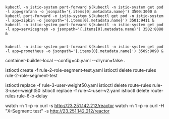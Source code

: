 




```
kubectl -n istio-system port-forward $(kubectl -n istio-system get pod -l app=grafana -o jsonpath='{.items[0].metadata.name}') 3500:3000 &
kubectl port-forward -n istio-system $(kubectl get pod -n istio-system -l app=zipkin -o jsonpath='{.items[0].metadata.name}') 3501:9411 &
kubectl -n istio-system port-forward $(kubectl -n istio-system get pod -l app=servicegraph -o jsonpath='{.items[0].metadata.name}') 3502:8088 &   


kubectl -n istio-system port-forward $(kubectl -n istio-system get pod -l app=prometheus -o jsonpath='{.items[0].metadata.name}') 3509:9090 &

```





container-builder-local --config=cb.yaml --dryrun=false .


istioctl create -f rule-2-role-segment-test.yaml
istioctl delete route-rules rule-2-role-segment-test

istioctl replace -f rule-3-user-weight50.yaml
istioctl delete route-rules rule-3-user-weight50
istioctl replace -f rule-4-user-v2.yaml
istioctl delete route-rules rule-6-b-delay

watch -n 1 -p -x curl -s http://23.251.142.212/reactor
watch -n 1 -p -x curl -H "X-Segment: test" -s http://23.251.142.212/reactor

